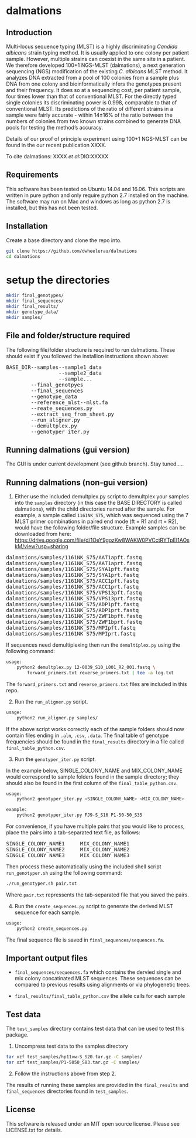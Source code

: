 # dalmations

## Introduction  
Multi-locus sequence typing (MLST) is a highly discriminating *Candida albicans* strain typing method. It is usually applied to one colony per patient sample. However, multiple strains can coexist in the same site in a patient. We therefore developed 100+1 NGS-MLST (dalmations), a next generation sequencing (NGS) modification of the existing *C. albicans* MLST method. It analyzes DNA extracted from a pool of 100 colonies from a sample plus DNA from one colony and bioinformatically infers the genotypes present and their frequency. It does so at a sequencing cost, per patient sample, four times lower than that of conventional MLST.  For the directly typed single colonies its discriminating power is 0.998, comparable to that of conventional MLST. Its predictions of the ratio of different strains in a sample were fairly accurate - within 14±16% of the ratio between the numbers of colonies from two known strains combined to generate DNA pools for testing the method’s accuracy.  

Details of our proof of principle experiment using 100+1 NGS-MLST can be found in the our recent publication XXXX.

To cite dalmations:
XXXX *et al*:DIO:XXXXX  

## Requirements  
This software has been tested on Ubuntu 14.04 and 16.06. This scripts are written in pure python and only require python 2.7 installed on the machine. The software may run on Mac and windows as long as python 2.7 is installed, but this has not been tested.


## Installation  
Create a base directory and clone the repo into.  
```bash
git clone https://github.com/dwheelerau/dalmations
cd dalmations
```

# setup the directories
```bash
mkdir final_genotypes/
mkdir final_sequences/
mkdir final_results/
mkdir genotype_data/
mkdir samples/
```

## File and folder/structure required  
The following file/folder structure is required to run dalmations. These should exist if you followed the installion instructions shown above:  
<pre>
BASE_DIR--samples--sample1_data
                 --sample2_data
                 --sample...
        --final_genotpyes 
        --final_sequences 
        --genotype_data  
        --reference_mlst--mlst.fa
        --reate_sequences.py  
        --extract_seq_from_sheet.py 
        --run_aligner.py  
        --demultplex.py  
        --genotyper_iter.py 
</pre>

## Running dalmations (gui version)
The GUI is under current development (see github branch). Stay tuned.....

## Running dalmations (non-gui version)

1. Either use the included demultplex.py script to demultplex your samples into the `samples` directory (in this case the BASE DIRECTORY is called dalmations), with the child directories named after the sample. For example, a sample called `1161NK_S75`, which was sequenced using the 7 MLST primer combinations in paired end mode (ft = R1 and rt = R2), would have the following folder/file structure. Example samples can be downloaded from here: https://drive.google.com/file/d/1OeY9gozKw8WAKW0PVCctRYTpEI1AOskM/view?usp=sharing   
<pre>
dalmations/samples/1161NK_S75/AAT1apft.fastq  
dalmations/samples/1161NK_S75/AAT1aprt.fastq  
dalmations/samples/1161NK_S75/SYA1pft.fastq  
dalmations/samples/1161NK_S75/SYA1prt.fastq  
dalmations/samples/1161NK_S75/ACC1pft.fastq  
dalmations/samples/1161NK_S75/ACC1prt.fastq   
dalmations/samples/1161NK_S75/VPS13pft.fastq  
dalmations/samples/1161NK_S75/VPS13prt.fastq   
dalmations/samples/1161NK_S75/ADP1pft.fastq  
dalmations/samples/1161NK_S75/ADP1prt.fastq   
dalmations/samples/1161NK_S75/ZWF1bpft.fastq  
dalmations/samples/1161NK_S75/ZWF1bprt.fastq  
dalmations/samples/1161NK_S75/MPIpft.fastq    
dalmations/samples/1161NK_S75/MPIprt.fastq
</pre>

If sequences need demultiplexing then run the `demultiplex.py` using the following command:   

```bash
usage:  
    python2 demultplex.py 12-0039_S10_L001_R2_001.fastq \
        forward_primers.txt reverse_primers.txt | tee -a log.txt
```

The `forward_primers.txt` and `reverse_primers.txt` files are included in this repo.  

2.  Run the `run_aligner.py` script.  

```bash
usage:
    python2 run_aligner.py samples/
```
If the above script works correctly each of the sample folders should now contain files ending in `.aln`, `.csv`, `.data`. The final table of genotype frequencies should be found in the `final_results` directory in a file called `final_table_python.csv`.   

3.  Run the `genotyper_iter.py` script.  

In the example below, SINGLE_COLONY_NAME and MIX_COLONY_NAME would correspond to sample folders found in the sample directory; they should also be found in the first column of the `final_table_python.csv`.  

```bash
usage:
    python2 genotyper_iter.py <SINGLE_COLONY_NAME> <MIX_COLONY_NAME>  

example:
    python2 genotyper_iter.py FJ9-S_S16 P1-50-50_S35    
```

For convenience, if you have multiple pairs that you would like to process, place the pairs into a tab-separated text file, as follows:
<pre>
SINGLE_COLONY_NAME1     MIX_COLONY_NAME1
SINGLE_COLONY_NAME2     MIX_COLONY_NAME2
SINGLE_COLONY_NAME3     MIX_COLONY_NAME3
</pre>

Then process these automatically using the included shell script `run_genotyper.sh` using the following command:

```bash
./run_genotyper.sh pair.txt
```

Where `pair.txt` repressents the tab-separated file that you saved the pairs.

4.  Run the `create_sequences.py` script to generate the derived MLST sequence for each sample.  

```bash
usage:
    python2 create_sequences.py
```
The final sequence file is saved in `final_sequences/sequences.fa`.  

## Important output files  
* `final_sequences/sequences.fa` which contains the dervied single and mix colony concatinated MLST sequences. These sequences can be compared to previous results using alignments or via phylogenetic trees.  

* `final_results/final_table_python.csv` the allele calls for each sample  

## Test data
The ```test_samples``` directory contains test data that can be used to test
this package.  
1. Uncompress test data to the samples directory  
```bash
tar xzf test_samples/hp11vw-S_S20.tar.gz -C samples/  
tar xzf test_samples/P1-5050_S83.tar.gz -C samples/  
```

2. Follow the instructions above from step 2.  

The results of running these samples are provided in the ```final_results```
and ```final_sequences``` directories found in ```test_samples```.  
## License
This software is released under an MIT open source license. Please see
LICENSE.txt for details.

